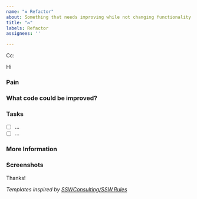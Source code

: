 ```yaml
---
name: "♻️ Refactor"
about: Something that needs improving while not changing functionality
title: "♻️"
labels: Refactor
assignees: ''

---
```


<!-- These comments automatically delete -->
<!-- **Tip:** Delete parts that are not relevant -->
<!-- Next to Cc:, @ mention users who should be in the loop -->
Cc:
<!-- add intended user next to **Hi** -->
Hi 

### Pain
<!-- Explain the pain you are experiencing -->

### What code could be improved?
<!-- Add a link to the area/file that needs refactoring -->

### Tasks
<!--Add GitHub tasks-->
- [ ] ...
- [ ] ...

### More Information
<!-- Add any other context here. -->

### Screenshots
<!-- If applicable, add screenshots to help explain your problem. -->

Thanks!


*Templates inspired by [SSWConsulting/SSW.Rules](https://github.com/SSWConsulting/SSW.Rules/blob/main/.github/ISSUE_TEMPLATE)*
